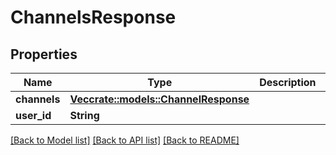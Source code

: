 # ChannelsResponse

## Properties

Name | Type | Description | Notes
------------ | ------------- | ------------- | -------------
**channels** | [**Vec<crate::models::ChannelResponse>**](ChannelResponse.md) |  | 
**user_id** | **String** |  | 

[[Back to Model list]](../README.md#documentation-for-models) [[Back to API list]](../README.md#documentation-for-api-endpoints) [[Back to README]](../README.md)


